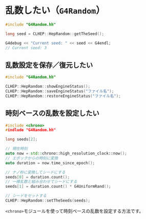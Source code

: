 # 乱数したい（``G4Random``）

```cpp
#include "G4Random.hh"

long seed = CLHEP::HepRandom::getTheSeed();

G4debug << "Current seed: " << seed << G4endl;
// Current seed: 3
```

## 乱数設定を保存／復元したい

```cpp
#include "G4Random.hh"

CLHEP::HepRandom::showEngineStatus();
CLHEP::HepRandom::saveEngineStatus("ファイル名");
CLHEP::HepRandom::restoreEngineStatus("ファイル名");
```

## 時刻ベースの乱数を設定したい

```cpp
#include <chrono>
#indlude "G4Random.hh"

long seeds[2];

// 現在時刻
auto now = std::chrono::high_resolution_clock::now();
// エポックからの時刻に変換
auto duration = now.time_since_epoch();

// ナノ秒に変換してシードにする
seeds[0] = duration.count();
// 一様乱数と組み合わせてシードにする
seeds[1] = duration.count() * G4UniformRand();

// シードをセットする
CLHEP::HepRandom::setTheSeeds(seeds);
```

``<chrono>``モジュールを使って時刻ベースの乱数を設定する方法です。
